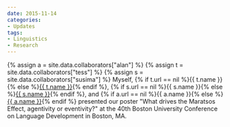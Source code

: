 ```yaml
---
date: 2015-11-14
categories:
- Updates
tags:
- Linguistics
- Research
---
```


{% assign a = site.data.collaborators["alan"] %}
{% assign t = site.data.collaborators["tess"] %}
{% assign s = site.data.collaborators["susima"] %}
Myself, {% if t.url == nil %}{{ t.name }}{% else %}<a href="{{ t.url }}">{{ t.name }}</a>{% endif %}, {% if s.url == nil %}{{ s.name }}{% else %}<a href="{{ s.url }}">{{ s.name }}</a>{% endif %}, and {% if a.url == nil %}{{ a.name }}{% else %}<a href="{{ a.url }}">{{ a.name }}</a>{% endif %} presented our poster "What drives the Maratsos Effect, agentivity or eventivity?" at the 40th Boston University Conference on Language Development in Boston, MA.